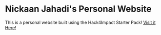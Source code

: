 # Nickaan Jahadi's Personal Website
This is a personal website built using the Hack4Impact Starter Pack!
[Visit it Here!](https://njahadi.github.io)
